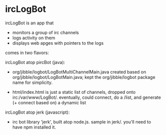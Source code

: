 ircLogBot
=========

ircLogBot is an app that

 - monitors a group of irc channels
 - logs activity on them
 - displays web apges with pointers to the logs

comes in two flavors:

ircLogBot atop pircBot (java):

- org/jibble/logbot/LogBotMultiChannelMain.java 
  created based on org/jibble/logbot/LogBotMain.java;
  kept the org/jibble/logbot package name for simplicity.

- html/index.html is just a static list of channels, dropped onto irc:/var/www/LogBot/.
  eventually, could connect, do a /list, and generate (+ connect based on) a dynamic list


ircLogBot atop jerk (javascript):

- irc bot library 'jerk', built atop node.js.
  sample in jerk/.  you'll need to have npm installed it.



